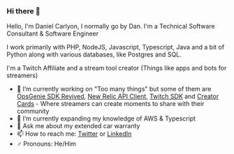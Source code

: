### Hi there 👋
Hello, I'm Daniel Carlyon, I normally go by Dan. I'm a Technical Software Consultant & Software Engineer

I work primarily with PHP, NodeJS, Javascript, Typescript, Java and a bit of Python along with various databases, like Postgres and SQL.

I'm a Twitch Affiliate and a stream tool creator (Things like apps and bots for streamers)

- 🔭 I’m currently working on "Too many things" but some of them are [OpsGenie SDK Revived](https://github.com/DanCarlyon/opsgenie-sdk-revived), [New Relic API Client](https://github.com/DanCarlyon/newrelic-api-client), [Twitch SDK](https://github.com/DanCarlyon/dancarlyon-twitch-sdk) and [Creator Cards](https://creator.cards/) - Where streamers can create moments to share with their community
- 🌱 I’m currently expanding my knowledge of AWS & Typescript
- 💬 Ask me about my extended car warranty
- 📫 How to reach me: [Twitter](https://twitter.com/DanCarlyon) or [LinkedIn](https://www.linkedin.com/in/dancarlyon/)
- ♂️ Pronouns: He/Him

